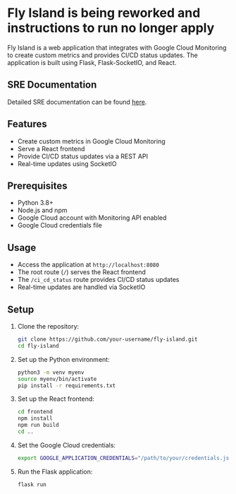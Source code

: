# Fly Island is being reworked and instructions to run no longer apply

Fly Island is a web application that integrates with Google Cloud Monitoring to create custom metrics and provides CI/CD status updates. The application is built using Flask, Flask-SocketIO, and React.

## SRE Documentation

Detailed SRE documentation can be found [here](docs/SRE_docs.md).

## Features

- Create custom metrics in Google Cloud Monitoring
- Serve a React frontend
- Provide CI/CD status updates via a REST API
- Real-time updates using SocketIO

## Prerequisites

- Python 3.8+
- Node.js and npm
- Google Cloud account with Monitoring API enabled
- Google Cloud credentials file

## Usage

- Access the application at `http://localhost:8080`
- The root route (`/`) serves the React frontend
- The `/ci_cd_status` route provides CI/CD status updates
- Real-time updates are handled via SocketIO

## Setup

1. Clone the repository:

    ```sh
    git clone https://github.com/your-username/fly-island.git
    cd fly-island
    ```

2. Set up the Python environment:

    ```sh
    python3 -m venv myenv
    source myenv/bin/activate
    pip install -r requirements.txt
    ```

3. Set up the React frontend:

    ```sh
    cd frontend
    npm install
    npm run build
    cd ..
    ```

4. Set the Google Cloud credentials:

    ```sh
    export GOOGLE_APPLICATION_CREDENTIALS="/path/to/your/credentials.json"
    ```

5. Run the Flask application:

    ```sh
    flask run
